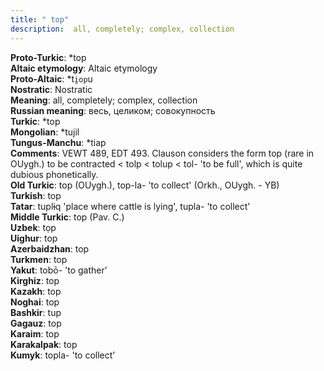 ```yaml
---
title: " top"
description:  all, completely; complex, collection
---
```


<strong>Proto-Turkic</strong>:  *top<br>
<strong>Altaic etymology</strong>:  Altaic etymology<br>
<strong> Proto-Altaic</strong>:  *t`i̯op`u<br>
<strong>Nostratic</strong>:  Nostratic<br>
<strong>Meaning</strong>:  all, completely; complex, collection<br>
<strong>Russian meaning</strong>:  весь, целиком; совокупность<br>
<strong>Turkic</strong>:  *top<br>
<strong>Mongolian</strong>:  *tujil<br>
<strong>Tungus-Manchu</strong>:  *tiap<br>
<strong>Comments</strong>:  VEWT 489, EDT 493. Clauson considers the form top (rare in OUygh.) to be contracted < tolp < tolup < tol- 'to be full', which is quite dubious phonetically.<br>
<strong>Old Turkic</strong>:  top (OUygh.), top-la- 'to collect' (Orkh., OUygh. - YB)<br>
<strong>Turkish</strong>:  top<br>
<strong>Tatar</strong>:  tuplɨq 'place where cattle is lying', tupla- 'to collect'<br>
<strong>Middle Turkic</strong>:  top (Pav. C.)<br>
<strong>Uzbek</strong>:  tọp<br>
<strong>Uighur</strong>:  top<br>
<strong>Azerbaidzhan</strong>:  top<br>
<strong>Turkmen</strong>:  top<br>
<strong>Yakut</strong>:  tobō- 'to gather'<br>
<strong>Kirghiz</strong>:  top<br>
<strong>Kazakh</strong>:  top<br>
<strong>Noghai</strong>:  top<br>
<strong>Bashkir</strong>:  tup<br>
<strong>Gagauz</strong>:  top<br>
<strong>Karaim</strong>:  top<br>
<strong>Karakalpak</strong>:  top<br>
<strong>Kumyk</strong>:  topla- 'to collect'<br>


